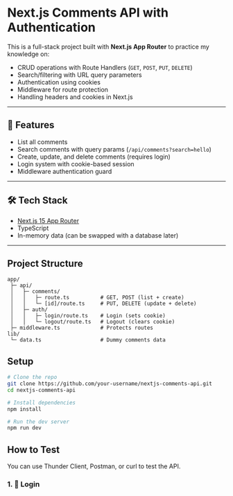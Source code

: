 # Next.js Comments API with Authentication

This is a full-stack project built with **Next.js App Router** to practice my knowledge on:

- CRUD operations with Route Handlers (`GET`, `POST`, `PUT`, `DELETE`)
- Search/filtering with URL query parameters
- Authentication using cookies
- Middleware for route protection
- Handling headers and cookies in Next.js

---

## 🚀 Features
- List all comments
- Search comments with query params (`/api/comments?search=hello`)
- Create, update, and delete comments (requires login)
- Login system with cookie-based session
- Middleware authentication guard

---

## 🛠 Tech Stack
- [Next.js 15 App Router](https://nextjs.org/)
- TypeScript
- In-memory data (can be swapped with a database later)

---

## Project Structure
```plaintext
app/
 ├─ api/
 │   ├─ comments/
 │   │   ├─ route.ts          # GET, POST (list + create)
 │   │   └─ [id]/route.ts     # PUT, DELETE (update + delete)
 │   ├─ auth/
 │   │   ├─ login/route.ts    # Login (sets cookie)
 │   │   └─ logout/route.ts   # Logout (clears cookie)
 ├─ middleware.ts             # Protects routes
lib/
 └─ data.ts                   # Dummy comments data
 ```
 ## Setup

```bash
# Clone the repo
git clone https://github.com/your-username/nextjs-comments-api.git
cd nextjs-comments-api

# Install dependencies
npm install

# Run the dev server
npm run dev
```

## How to Test

You can use Thunder Client, Postman, or curl to test the API.

### 1. 🔑 Login
